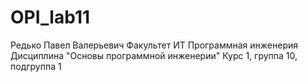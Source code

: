 # OPI_lab11
Редько
Павел
Валерьевич
Факультет ИТ
Программная инженерия
Дисциплина "Основы программной инженерии"
Курс 1, группа 10, подгруппа 1